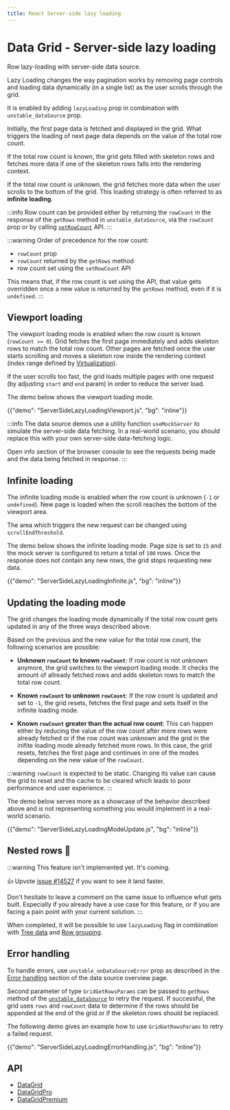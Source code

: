 ```yaml
---
title: React Server-side lazy loading
---
```


# Data Grid - Server-side lazy loading [<span class="plan-pro"></span>](/x/introduction/licensing/#pro-plan 'Pro plan')

<p class="description">Row lazy-loading with server-side data source.</p>

Lazy Loading changes the way pagination works by removing page controls and loading data dynamically (in a single list) as the user scrolls through the grid.

It is enabled by adding `lazyLoading` prop in combination with `unstable_dataSource` prop.

Initially, the first page data is fetched and displayed in the grid. What triggers the loading of next page data depends on the value of the total row count.

If the total row count is known, the grid gets filled with skeleton rows and fetches more data if one of the skeleton rows falls into the rendering context.

If the total row count is unknown, the grid fetches more data when the user scrolls to the bottom of the grid. This loading strategy is often referred to as **infinite loading**.

:::info
Row count can be provided either by returning the `rowCount` in the response of the `getRows` method in `unstable_dataSource`, via the `rowCount` prop or by calling [`setRowCount`](/x/api/data-grid/grid-api/#grid-api-prop-setRowCount) API.
:::

:::warning
Order of precedence for the row count:

- `rowCount` prop
- `rowCount` returned by the `getRows` method
- row count set using the `setRowCount` API

This means that, if the row count is set using the API, that value gets overridden once a new value is returned by the `getRows` method, even if it is `undefined`.
:::

## Viewport loading

The viewport loading mode is enabled when the row count is known (`rowCount >= 0`). Grid fetches the first page immediately and adds skeleton rows to match the total row count. Other pages are fetched once the user starts scrolling and moves a skeleton row inside the rendering context (index range defined by [Virtualization](/x/react-data-grid/virtualization/)).

If the user scrolls too fast, the grid loads multiple pages with one request (by adjusting `start` and `end` param) in order to reduce the server load.

The demo below shows the viewport loading mode.

{{"demo": "ServerSideLazyLoadingViewport.js", "bg": "inline"}}

:::info
The data source demos use a utility function `useMockServer` to simulate the server-side data fetching.
In a real-world scenario, you should replace this with your own server-side data-fetching logic.

Open info section of the browser console to see the requests being made and the data being fetched in response.
:::

## Infinite loading

The infinite loading mode is enabled when the row count is unknown (`-1` or `undefined`). New page is loaded when the scroll reaches the bottom of the viewport area.

The area which triggers the new request can be changed using `scrollEndThreshold`.

The demo below shows the infinite loading mode. Page size is set to `15` and the mock server is configured to return a total of `100` rows. Once the response does not contain any new rows, the grid stops requesting new data.

{{"demo": "ServerSideLazyLoadingInfinite.js", "bg": "inline"}}

## Updating the loading mode

The grid changes the loading mode dynamically if the total row count gets updated in any of the three ways described above.

Based on the previous and the new value for the total row count, the following scenarios are possible:

- **Unknown `rowCount` to known `rowCount`**: If row count is not unknown anymore, the grid switches to the viewport loading mode. It checks the amount of allready fetched rows and adds skeleton rows to match the total row count.

- **Known `rowCount` to unknown `rowCount`**: If the row count is updated and set to `-1`, the grid resets, fetches the first page and sets itself in the infinite loading mode.

- **Known `rowCount` greater than the actual row count**: This can happen either by reducing the value of the row count after more rows were already fetched or if the row count was unknown and the grid in the inifite loading mode already fetched more rows. In this case, the grid resets, fetches the first page and continues in one of the modes depending on the new value of the `rowCount`.

:::warning
`rowCount` is expected to be static. Changing its value can cause the grid to reset and the cache to be cleared which leads to poor performance and user experience.
:::

The demo below serves more as a showcase of the behavior described above and is not representing something you would implement in a real-world scenario.

{{"demo": "ServerSideLazyLoadingModeUpdate.js", "bg": "inline"}}

## Nested rows 🚧

:::warning
This feature isn't implemented yet. It's coming.

👍 Upvote [issue #14527](https://github.com/mui/mui-x/issues/14527) if you want to see it land faster.

Don't hesitate to leave a comment on the same issue to influence what gets built. Especially if you already have a use case for this feature, or if you are facing a pain point with your current solution.
:::

When completed, it will be possible to use `lazyLoading` flag in combination with [Tree data](/x/react-data-grid/server-side-data/tree-data/) and [Row grouping](/x/react-data-grid/server-side-data/row-grouping/).

## Error handling

To handle errors, use `unstable_onDataSourceError` prop as described in the [Error handling](/x/react-data-grid/server-side-data/#error-handling) section of the data source overview page.

Second parameter of type `GridGetRowsParams` can be passed to `getRows` method of the [`unstable_dataSource`](/x/api/data-grid/grid-api/#grid-api-prop-unstable_dataSource) to retry the request. If successful, the grid uses `rows` and `rowCount` data to determine if the rows should be appended at the end of the grid or if the skeleton rows should be replaced.

The following demo gives an example how to use `GridGetRowsParams` to retry a failed request.

{{"demo": "ServerSideLazyLoadingErrorHandling.js", "bg": "inline"}}

## API

- [DataGrid](/x/api/data-grid/data-grid/)
- [DataGridPro](/x/api/data-grid/data-grid-pro/)
- [DataGridPremium](/x/api/data-grid/data-grid-premium/)
